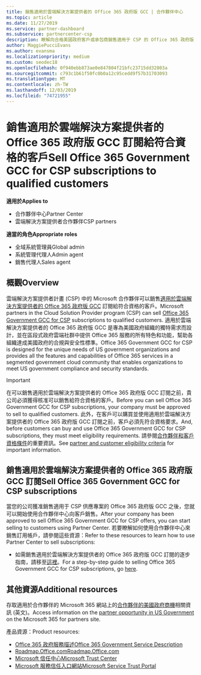 ```yaml
---
title: 銷售適用於雲端解決方案提供者的 Office 365 政府版 GCC | 合作夥伴中心
ms.topic: article
ms.date: 11/27/2019
ms.service: partner-dashboard
ms.subservice: partnercenter-csp
description: 瞭解向合格美國政府客戶或承包商銷售適用于 CSP 的 Office 365 政府版 GCC 訂閱的步驟和需求。
author: MaggiePucciEvans
ms.author: evansma
ms.localizationpriority: medium
ms.custom: seodec18
ms.openlocfilehash: 0f940ebb873ae0e847804f21bfc23715dd32803a
ms.sourcegitcommit: c793c1b61f50fc0b0a12c95cedd9f57b31703093
ms.translationtype: MT
ms.contentlocale: zh-TW
ms.lasthandoff: 12/03/2019
ms.locfileid: "74721955"
---
```

# <a name="sell-office-365-government-gcc-for-csp-subscriptions-to-qualified-customers"></a><span data-ttu-id="6a1ac-103">銷售適用於雲端解決方案提供者的 Office 365 政府版 GCC 訂閱給符合資格的客戶</span><span class="sxs-lookup"><span data-stu-id="6a1ac-103">Sell Office 365 Government GCC for CSP subscriptions to qualified customers</span></span>

<span data-ttu-id="6a1ac-104">**適用於**</span><span class="sxs-lookup"><span data-stu-id="6a1ac-104">**Applies to**</span></span>

-  <span data-ttu-id="6a1ac-105">合作夥伴中心</span><span class="sxs-lookup"><span data-stu-id="6a1ac-105">Partner Center</span></span>
-  <span data-ttu-id="6a1ac-106">雲端解決方案提供者合作夥伴</span><span class="sxs-lookup"><span data-stu-id="6a1ac-106">CSP partners</span></span>

<span data-ttu-id="6a1ac-107">**適當的角色**</span><span class="sxs-lookup"><span data-stu-id="6a1ac-107">**Appropriate roles**</span></span>

- <span data-ttu-id="6a1ac-108">全域系統管理員</span><span class="sxs-lookup"><span data-stu-id="6a1ac-108">Global admin</span></span>
- <span data-ttu-id="6a1ac-109">系統管理代理人</span><span class="sxs-lookup"><span data-stu-id="6a1ac-109">Admin agent</span></span>
- <span data-ttu-id="6a1ac-110">銷售代理人</span><span class="sxs-lookup"><span data-stu-id="6a1ac-110">Sales agent</span></span>

## <a name="overview"></a><span data-ttu-id="6a1ac-111">概觀</span><span class="sxs-lookup"><span data-stu-id="6a1ac-111">Overview</span></span>

<span data-ttu-id="6a1ac-112">雲端解決方案提供者計畫 (CSP) 中的 Microsoft 合作夥伴可以銷售[適用於雲端解決方案提供者的 Office 365 政府版 GCC](https://www.microsoft.com/microsoft-365/partners/governmentforCSP) 訂閱給符合資格的客戶。</span><span class="sxs-lookup"><span data-stu-id="6a1ac-112">Microsoft partners in the Cloud Solution Provider program (CSP) can sell [Office 365 Government GCC for CSP](https://www.microsoft.com/microsoft-365/partners/governmentforCSP) subscriptions to qualified customers.</span></span> <span data-ttu-id="6a1ac-113">適用於雲端解決方案提供者的 Office 365 政府版 GCC 是專為美國政府組織的獨特需求而設計，並在區段式政府雲端社群中提供 Office 365 服務的所有特色和功能，幫助各組織達成美國政府的合規與安全性標準。</span><span class="sxs-lookup"><span data-stu-id="6a1ac-113">Office 365 Government GCC for CSP is designed for the unique needs of US government organizations and provides all the features and capabilities of Office 365 services in a segmented government cloud community that enables organizations to meet US government compliance and security standards.</span></span> 

>[!IMPORTANT] 
><span data-ttu-id="6a1ac-114">在可以銷售適用於雲端解決方案提供者的 Office 365 政府版 GCC 訂閱之前，貴公司必須獲得核准可以銷售給符合資格的客戶。</span><span class="sxs-lookup"><span data-stu-id="6a1ac-114">Before you can sell Office 365 Government GCC for CSP subscriptions, your company must be approved to sell to qualified customers.</span></span> <span data-ttu-id="6a1ac-115">此外，在客戶可以購買並使用適用於雲端解決方案提供者的 Office 365 政府版 GCC 訂閱之前，客戶必須先符合資格要求。</span><span class="sxs-lookup"><span data-stu-id="6a1ac-115">And, before customers can buy and use Office 365 Government GCC for CSP subscriptions, they must meet eligibility requirements.</span></span> <span data-ttu-id="6a1ac-116">請參閱[合作夥伴和客戶資格條件](csp-gcc-validate.md)的重要資訊。</span><span class="sxs-lookup"><span data-stu-id="6a1ac-116">See [partner and customer eligibility criteria](csp-gcc-validate.md) for important information.</span></span>


## <a name="sell-office-365-government-gcc-for-csp-subscriptions"></a><span data-ttu-id="6a1ac-117">銷售適用於雲端解決方案提供者的 Office 365 政府版 GCC 訂閱</span><span class="sxs-lookup"><span data-stu-id="6a1ac-117">Sell Office 365 Government GCC for CSP subscriptions</span></span>

<span data-ttu-id="6a1ac-118">當您的公司獲准銷售適用于 CSP 供應專案的 Office 365 政府版 GCC 之後，您就可以開始使用合作夥伴中心向客戶銷售。</span><span class="sxs-lookup"><span data-stu-id="6a1ac-118">After your company has been approved to sell Office 365 Government GCC for CSP offers, you can start selling to customers using Partner Center.</span></span> <span data-ttu-id="6a1ac-119">若要瞭解如何使用合作夥伴中心來銷售訂用帳戶，請參閱這些資源：</span><span class="sxs-lookup"><span data-stu-id="6a1ac-119">Refer to these resources to learn how to use Partner Center to sell subscriptions:</span></span> 

-   <span data-ttu-id="6a1ac-120">如需銷售適用於雲端解決方案提供者的 Office 365 政府版 GCC 訂閱的逐步指南，請移至[這裡](https://go.microsoft.com/fwlink/?linkid=2007323)。</span><span class="sxs-lookup"><span data-stu-id="6a1ac-120">For a step-by-step guide to selling Office 365 Government GCC for CSP subscriptions, go [here](https://go.microsoft.com/fwlink/?linkid=2007323).</span></span>  


## <a name="additional-resources"></a><span data-ttu-id="6a1ac-121">其他資源</span><span class="sxs-lookup"><span data-stu-id="6a1ac-121">Additional resources</span></span>

<span data-ttu-id="6a1ac-122">存取適用於合作夥伴的 Microsoft 365 網站上的[合作夥伴的美國政府商機](https://www.microsoft.com/microsoft-365/partners/governmentforCSP)相關資訊 (英文)。</span><span class="sxs-lookup"><span data-stu-id="6a1ac-122">Access information on the [partner opportunity in US Government](https://www.microsoft.com/microsoft-365/partners/governmentforCSP) on the Microsoft 365 for partners site.</span></span>

<span data-ttu-id="6a1ac-123">產品資源：</span><span class="sxs-lookup"><span data-stu-id="6a1ac-123">Product resources:</span></span>

- [<span data-ttu-id="6a1ac-124">Office 365 政府服務描述</span><span class="sxs-lookup"><span data-stu-id="6a1ac-124">Office 365 Government Service Description</span></span>](https://technet.microsoft.com/library/mt774581.aspx)
- [<span data-ttu-id="6a1ac-125">Roadmap.Office.com</span><span class="sxs-lookup"><span data-stu-id="6a1ac-125">Roadmap.Office.com</span></span>](https://products.office.com/business/office-365-roadmap)
- [<span data-ttu-id="6a1ac-126">Microsoft 信任中心</span><span class="sxs-lookup"><span data-stu-id="6a1ac-126">Microsoft Trust Center</span></span>](https://www.microsoft.com/TrustCenter/)
- [<span data-ttu-id="6a1ac-127">Microsoft 服務信任入口網站</span><span class="sxs-lookup"><span data-stu-id="6a1ac-127">Microsoft Service Trust Portal</span></span>](https://aka.ms/STP)

